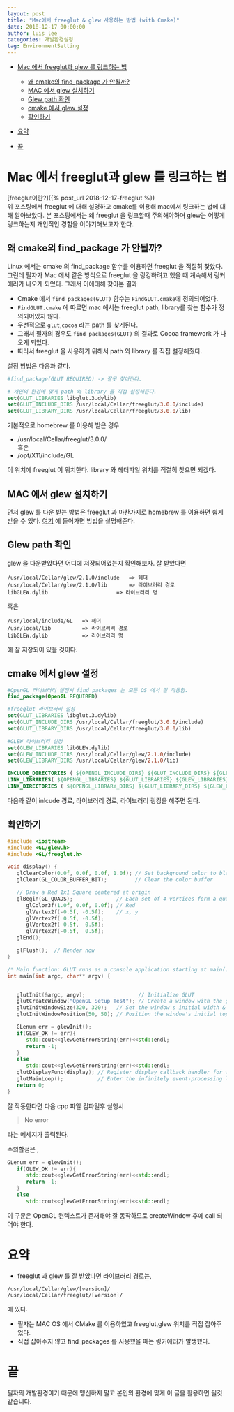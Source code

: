 ```yaml
---
layout: post
title: "Mac에서 freeglut & glew 사용하는 방법 (with Cmake)"
date: 2018-12-17 00:00:00
author: luis lee
categories: 개발환경설정
tag: EnvironmentSetting
---
```


- [Mac 에서 freeglut과 glew 를 링크하는 법](#mac-에서-freeglut과-glew-를-링크하는-법)

  - [왜 cmake의 find_package 가 안될까?](#왜-cmake의-find_package-가-안될까)
  - [MAC 에서 glew 설치하기](#mac-에서-glew-설치하기)
  - [Glew path 확인](#glew-path-확인)
  - [cmake 에서 glew 설정](#cmake-에서-glew-설정)
  - [확인하기](#확인하기)

- [요약](#요약)
- [끝](#끝)

# Mac 에서 freeglut과 glew 를 링크하는 법

[freeglut이란?]({% post_url 2018-12-17-freeglut %})
<br>
위 포스팅에서 freeglut 에 대해 설명하고 cmake를 이용해 mac에서 링크하는 법에 대해 알아보았다.
본 포스팅에서는 왜 freeglut 을 링크할때 주의해야하며 glew는 어떻게 링크하는지 개인적인 경험을 이야기해보고자 한다.

## 왜 cmake의 find_package 가 안될까?

Linux 에서는 cmake 의 find_package 함수를 이용하면 freeglut 을 적절히 찾았다.
그런데 필자가 Mac 에서 같은 방식으로 freeglut 을 링킹하려고 했을 때 계속해서 링커에러가 나오게 되었다.
그래서 이에대해 찾아본 결과

- Cmake 에서 `find_packages(GLUT)` 함수는 `FindGLUT.cmake`에 정의되어었다.
- `FindGLUT.cmake` 에 따르면 mac 에서는 freeglut path, library를 찾는 함수가 정의되어있지 않다.
- 우선적으로 `glut`,`cocoa` 라는 path 를 찾게된다.
- 그래서 필자의 경우도 `find_packages(GLUT)` 의 결과로 Cocoa framework 가 나오게 되었다.
- 따라서 freeglut 을 사용하기 위해서 path 와 library 를 직접 설정해줬다.

설정 방법은 다음과 같다.

```cmake
#find_package(GLUT REQUIRED) -> 잘못 찾아진다.

# 개인의 환경에 맞게 path 와 library 를 직접 설정해준다.
set(GLUT_LIBRARIES libglut.3.dylib)
set(GLUT_INCLUDE_DIRS /usr/local/Cellar/freeglut/3.0.0/include)
set(GLUT_LIBRARY_DIRS /usr/local/Cellar/freeglut/3.0.0/lib)
```

기본적으로 homebrew 를 이용해 받은 경우

- /usr/local/Cellar/freeglut/3.0.0/
  <br> 혹은
- /opt/X11/include/GL

이 위치에 freeglut 이 위치한다.
library 와 헤더파일 위치를 적절히 찾으면 되겠다.

## MAC 에서 glew 설치하기

먼저 glew 를 다운 받는 방법은 freeglut 과 마찬가지로 homebrew 를 이용하면 쉽게 받을 수 있다.
[여기](https://www.youtube.com/watch?v=D3lIDsSIm6M) 에 들어가면 방법을 설명해준다.

## Glew path 확인

glew 을 다운받았다면 어디에 저장되어었는지 확인해보자.
잘 받았다면

```commandline
/usr/local/Cellar/glew/2.1.0/include   => 헤더
/usr/local/Cellar/glew/2.1.0/lib       => 라이브러리 경로
libGLEW.dylib                      => 라이브러리 명
```

혹은

```commandline
/usr/local/include/GL   => 헤더
/usr/local/lib          => 라이브러리 경로
libGLEW.dylib           => 라이브러리 명
```

에 잘 저장되어 있을 것이다.

## cmake 에서 glew 설정

```cmake
#OpenGL 라이브러리 설정시 find_packages 는 모든 OS 에서 잘 작동함.
find_package(OpenGL REQUIRED)

#freeglut 라이브러리 설정
set(GLUT_LIBRARIES libglut.3.dylib)
set(GLUT_INCLUDE_DIRS /usr/local/Cellar/freeglut/3.0.0/include)
set(GLUT_LIBRARY_DIRS /usr/local/Cellar/freeglut/3.0.0/lib)

#GLEW 라이브러리 설정
set(GLEW_LIBRARIES libGLEW.dylib)
set(GLEW_INCLUDE_DIRS /usr/local/Cellar/glew/2.1.0/include)
set(GLEW_LIBRARY_DIRS /usr/local/Cellar/glew/2.1.0/lib)

INCLUDE_DIRECTORIES ( ${OPENGL_INCLUDE_DIRS} ${GLUT_INCLUDE_DIRS} ${GLEW_INCLUDE_DIRS})
LINK_LIBRARIES( ${OPENGL_LIBRARIES} ${GLUT_LIBRARIES} ${GLEW_LIBRARIES})
LINK_DIRECTORIES ( ${OPENGL_LIBRARY_DIRS} ${GLUT_LIBRARY_DIRS} ${GLEW_LIBRARY_DIRS})
```

다음과 같이 inlcude 경로, 라이브러리 경로, 라이브러리 링킹을 해주면 된다.

## 확인하기

```cpp
#include <iostream>
#include <GL/glew.h>
#include <GL/freeglut.h>

void display() {
   glClearColor(0.0f, 0.0f, 0.0f, 1.0f); // Set background color to black and opaque
   glClear(GL_COLOR_BUFFER_BIT);         // Clear the color buffer

   // Draw a Red 1x1 Square centered at origin
   glBegin(GL_QUADS);              // Each set of 4 vertices form a quad
      glColor3f(1.0f, 0.0f, 0.0f); // Red
      glVertex2f(-0.5f, -0.5f);    // x, y
      glVertex2f( 0.5f, -0.5f);
      glVertex2f( 0.5f,  0.5f);
      glVertex2f(-0.5f,  0.5f);
   glEnd();

   glFlush();  // Render now
}

/* Main function: GLUT runs as a console application starting at main()  */
int main(int argc, char** argv) {


   glutInit(&argc, argv);                 // Initialize GLUT
   glutCreateWindow("OpenGL Setup Test"); // Create a window with the given title
   glutInitWindowSize(320, 320);   // Set the window's initial width & height
   glutInitWindowPosition(50, 50); // Position the window's initial top-left corner

   GLenum err = glewInit();
   if(GLEW_OK != err){
      std::cout<<glewGetErrorString(err)<<std::endl;
      return -1;
   }
   else
      std::cout<<glewGetErrorString(err)<<std::endl;
   glutDisplayFunc(display); // Register display callback handler for window re-paint
   glutMainLoop();           // Enter the infinitely event-processing loop
   return 0;
}
```

잘 작동한다면 다음 cpp 파일 컴파일후 실행시

> No error

라는 메세지가 출력된다.

주의할점은 ,

```cpp
GLenum err = glewInit();
   if(GLEW_OK != err){
      std::cout<<glewGetErrorString(err)<<std::endl;
      return -1;
   }
   else
      std::cout<<glewGetErrorString(err)<<std::endl;
```

이 구문은 OpenGL 컨텍스트가 존재해야 잘 동작하므로 createWindow 후에 call 되어야 한다.

# 요약

- freeglut 과 glew 를 잘 받았다면 라이브러리 경로는,

```commandline
/usr/local/Cellar/glew/[version]/
/usr/local/Cellar/freeglut/[version]/
```

에 있다.

- 필자는 MAC OS 에서 CMake 를 이용하였고 freeglut,glew 위치를 직접 잡아주었다.
- 직접 잡아주지 않고 find_packages 를 사용했을 때는 링커에러가 발생했다.

# 끝

필자의 개발환경이기 때문에 맹신하지 말고 본인의 환경에 맞게 이 글을 활용하면 될것 같습니다.
